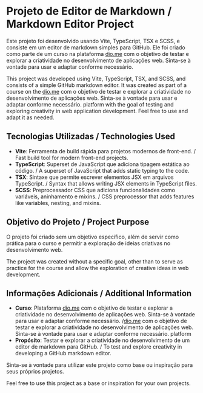 # Projeto de Editor de Markdown / Markdown Editor Project

Este projeto foi desenvolvido usando Vite, TypeScript, TSX e SCSS, e consiste em um editor de markdown simples para GitHub. Ele foi criado como parte de um curso na plataforma [dio.me](https://web.dio.me/lab/desafio-de-projeto-contribuindo-em-um-projeto-open-source-no-github/learning/913f26fd-1018-4643-b59a-6356ea77dc2e?back=/track/santander-bootcamp-2023-backend-java) com o objetivo de testar e explorar a criatividade no desenvolvimento de aplicações web. Sinta-se à vontade para usar e adaptar conforme necessário.

This project was developed using Vite, TypeScript, TSX, and SCSS, and consists of a simple GitHub markdown editor. It was created as part of a course on the [dio.me](https://web.dio.me/lab/desafio-de-projeto-contribuindo-em-um-projeto-open-source-no-github/learning/913f26fd-1018-4643-b59a-6356ea77dc2e?back=/track/santander-bootcamp-2023-backend-java) com o objetivo de testar e explorar a criatividade no desenvolvimento de aplicações web. Sinta-se à vontade para usar e adaptar conforme necessário.
 platform with the goal of testing and exploring creativity in web application development. Feel free to use and adapt it as needed.

## Tecnologias Utilizadas / Technologies Used

- **Vite**: Ferramenta de build rápida para projetos modernos de front-end. / Fast build tool for modern front-end projects.
- **TypeScript**: Superset de JavaScript que adiciona tipagem estática ao código. / A superset of JavaScript that adds static typing to the code.
- **TSX**: Sintaxe que permite escrever elementos JSX em arquivos TypeScript. / Syntax that allows writing JSX elements in TypeScript files.
- **SCSS**: Preprocessador CSS que adiciona funcionalidades como variáveis, aninhamento e mixins. / CSS preprocessor that adds features like variables, nesting, and mixins.

## Objetivo do Projeto / Project Purpose

O projeto foi criado sem um objetivo específico, além de servir como prática para o curso e permitir a exploração de ideias criativas no desenvolvimento web.

The project was created without a specific goal, other than to serve as practice for the course and allow the exploration of creative ideas in web development.

## Informações Adicionais / Additional Information

- **Curso**: Plataforma [dio.me](https://web.dio.me/lab/desafio-de-projeto-contribuindo-em-um-projeto-open-source-no-github/learning/913f26fd-1018-4643-b59a-6356ea77dc2e?back=/track/santander-bootcamp-2023-backend-java) com o objetivo de testar e explorar a criatividade no desenvolvimento de aplicações web. Sinta-se à vontade para usar e adaptar conforme necessário.
 /[dio.me](https://web.dio.me/lab/desafio-de-projeto-contribuindo-em-um-projeto-open-source-no-github/learning/913f26fd-1018-4643-b59a-6356ea77dc2e?back=/track/santander-bootcamp-2023-backend-java) com o objetivo de testar e explorar a criatividade no desenvolvimento de aplicações web. Sinta-se à vontade para usar e adaptar conforme necessário.
 platform
- **Propósito**: Testar e explorar a criatividade no desenvolvimento de um editor de markdown para GitHub. / To test and explore creativity in developing a GitHub markdown editor.

Sinta-se à vontade para utilizar este projeto como base ou inspiração para seus próprios projetos.

Feel free to use this project as a base or inspiration for your own projects.
